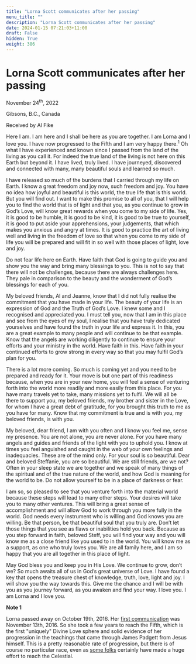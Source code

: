 ```yaml
---
title: "Lorna Scott communicates after her passing"
menu_title: ""
description: "Lorna Scott communicates after her passing"
date: 2024-01-15 07:21:03+11:00
draft: False
hidden: True
weight: 386
---
```

# Lorna Scott communicates after her passing

November 24<sup>th</sup>, 2022

Gibsons, B.C., Canada

Received by Al Fike   


Here I am. I am here and I shall be here as you are together. I am Lorna and I love you. I have now progressed to the Fifth and I am very happy there.<sup>1</sup> Oh what I have experienced and known since I passed from the land of the living as you call it. For indeed the true land of the living is not here on this Earth but beyond it. I have lived, truly lived. I have journeyed, discovered and connected with many, many beautiful souls and learned so much. 

I have released so much of the burdens that I carried through my life on Earth. I know a great freedom and joy now, such freedom and joy. You have no idea how joyful and beautiful is this world, the true life that is this world. But you will find out. I want to make this promise to all of you, that I will help you to find the world that is of light and that you, as you continue to grow in God’s Love, will know great rewards when you come to my side of life. Yes, it is good to be humble, it is good to be kind, it is good to be true to yourself, it is good to put aside your apprehensions, your judgements, that which makes you anxious and angry at times. It is good to practice the art of living well and living in the freedom of love so that when you come to my side of life you will be prepared and will fit in so well with those places of light, love and joy.

Do not fear life here on Earth. Have faith that God is going to guide you and show you the way and bring many blessings to you. This is not to say that there will not be challenges, because there are always challenges here. They pale in comparison to the beauty and the wonderment of God’s blessings for each of you. 

My beloved friends, Al and Jeanne, know that I did not fully realise the commitment that you have made in your life. The beauty of your life is an expression of God and the Truth of God’s Love. I knew some and I recognised and appreciated you. I must tell you, now that I am in this place and see from the eyes of my soul, I realise that you have truly dedicated yourselves and have found the truth in your life and express it. In this, you are a great example to many people and will continue to be that example. Know that the angels are working diligently to continue to ensure your efforts and your ministry in the world. Have faith in this. Have faith in your continued efforts to grow strong in every way so that you may fulfil God’s plan for you.

There is a lot more coming. So much is coming yet and you need to be prepared and ready for it. Your move is but one part of this readiness because, when you are in your new home, you will feel a sense of venturing forth into the world more readily and more easily from this place. For you have many travels yet to take, many missions yet to fulfil. We will all be there to support you, my beloved friends, my brother and sister in the Love, for whom I have a great debt of gratitude, for you brought this truth to me as you have for many. Know that my commitment is true and is with you, my beloved friends, is with you.

My beloved, dear friend, I am with you often and I know you feel me, sense my presence. You are not alone, you are never alone. For you have many angels and guides and friends of the light with you to uphold you. I know at times you feel anguished and caught in the web of your own feelings and inadequacies. These are of the mind only. For your soul is so beautiful. Dear and beloved Steffanie, you are so beautiful. We are still friends, are we not? Often in your sleep state we are together and we speak of many things of the spiritual and of the true nature of the world, and how God is meaning for the world to be. Do not allow yourself to be in a place of darkness or fear. 

I am so, so pleased to see that you venture forth into the material world because these steps will lead to many other steps. Your desires will take you to many other ventures. This will bring a great sense of accomplishment and will allow God to work through you more fully in the world. God needs every instrument who is willing and God knows you are willing. Be that person, be that beautiful soul that you truly are. Don’t let those things that you see as flaws or inabilities hold you back. Because as you step forward in faith, beloved Steff, you will find your way and you will know me as a close friend like you used to in the world. You will know me as a support, as one who truly loves you. We are all family here, and I am so happy that you are all together in this place of light. 

May God bless you and keep you in His Love. We continue to grow, don’t we? So much awaits all of us in God’s great universe of Love. I have found a key that opens the treasure chest of knowledge, truth, love, light and joy. I will show you the way towards this. Give me the chance and I will be with you as you journey forward, as you awaken and find your way. I love you. I am Lorna and I love you.

**Note 1** 

Lorna passed away on October 19th, 2016. Her [first communication](/contemporary-messages/messages-sorted-year/messages-2016/give-to-others-love-others-af-13-nov-2016/) was November 13th, 2016. So she took a few years to reach the Fifth, which is the first "uniquely" Divine Love sphere and solid evidence of her progression in the teachings that came through James Padgett from Jesus himself. This is a pretty reasonable rate of progression, but there is of course no particular race, even as [some folks](https://new-birth.net/padgetts-messages/progressing-and-reaching-gold/) certainly have made a huge effort to reach the Celestial.